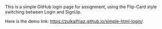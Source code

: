 #####

This is a simple GitHub login page for assignment, using the Flip-Card style switching between Login and SignUp.

Here is the demo link:
https://zulkaifriaz.github.io/simple-html-login/